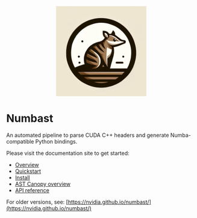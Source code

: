 <div align="center"><img src="./static/numbat.png" width="240"/></div>

# Numbast

An automated pipeline to parse CUDA C++ headers and generate Numba-compatible Python bindings.

Please visit the documentation site to get started:

- [Overview](https://nvidia.github.io/numbast/latest/overview.html)
- [Quickstart](https://nvidia.github.io/numbast/latest/quickstart.html)
- [Install](https://nvidia.github.io/numbast/latest/install.html)
- [AST Canopy overview](https://nvidia.github.io/numbast/latest/ast_canopy_overview.html)
- [API reference](https://nvidia.github.io/numbast/latest/api_reference.html)

For older versions, see: [https://nvidia.github.io/numbast/](https://nvidia.github.io/numbast/)
